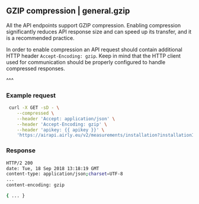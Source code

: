 ## GZIP compression | general.gzip

All the API endpoints support GZIP compression. Enabling compression significantly reduces API response size and can speed up its transfer, and it is a recommended practice.

In order to enable compression an API request should contain additional HTTP header `Accept-Encoding: gzip`. Keep in mind that the HTTP client used for communication should be properly configured to handle compressed responses.

^^^

### Example request

```bash
 curl -X GET -sD - \
    --compressed \
    --header 'Accept: application/json' \
    --header 'Accept-Encoding: gzip' \
    --header 'apikey: {{ apikey }}' \
    'https://airapi.airly.eu/v2/measurements/installation?installationId=204'
```

### Response

```bash
HTTP/2 200
date: Tue, 18 Sep 2018 13:18:19 GMT
content-type: application/json;charset=UTF-8
...
content-encoding: gzip

{ ... }
```
